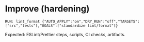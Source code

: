 # Improve (hardening)

```
RUN: lint_format {"AUTO_APPLY":"on","DRY_RUN":"off","TARGETS":["src","tests"],"GOALS":["standardize lint/format"]}
```

Expected: ESLint/Prettier steps, scripts, CI checks, artifacts.
